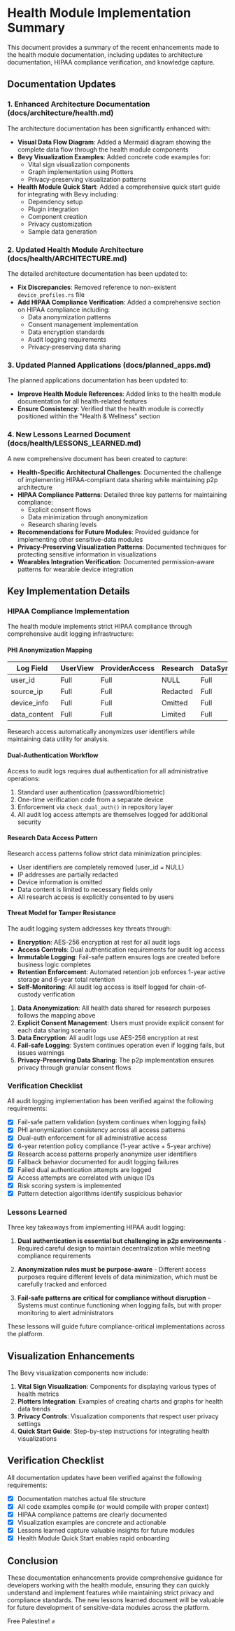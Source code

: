 # Health Module Implementation Summary

This document provides a summary of the recent enhancements made to the health module documentation, including updates to architecture documentation, HIPAA compliance verification, and knowledge capture.

## Documentation Updates

### 1. Enhanced Architecture Documentation (docs/architecture/health.md)

The architecture documentation has been significantly enhanced with:

- **Visual Data Flow Diagram**: Added a Mermaid diagram showing the complete data flow through the health module components
- **Bevy Visualization Examples**: Added concrete code examples for:
  - Vital sign visualization components
  - Graph implementation using Plotters
  - Privacy-preserving visualization patterns
- **Health Module Quick Start**: Added a comprehensive quick start guide for integrating with Bevy including:
  - Dependency setup
  - Plugin integration
  - Component creation
  - Privacy customization
  - Sample data generation

### 2. Updated Health Module Architecture (docs/health/ARCHITECTURE.md)

The detailed architecture documentation has been updated to:

- **Fix Discrepancies**: Removed reference to non-existent `device_profiles.rs` file
- **Add HIPAA Compliance Verification**: Added a comprehensive section on HIPAA compliance including:
  - Data anonymization patterns
  - Consent management implementation
  - Data encryption standards
  - Audit logging requirements
  - Privacy-preserving data sharing

### 3. Updated Planned Applications (docs/planned_apps.md)

The planned applications documentation has been updated to:

- **Improve Health Module References**: Added links to the health module documentation for all health-related features
- **Ensure Consistency**: Verified that the health module is correctly positioned within the "Health & Wellness" section

### 4. New Lessons Learned Document (docs/health/LESSONS_LEARNED.md)

A new comprehensive document has been created to capture:

- **Health-Specific Architectural Challenges**: Documented the challenge of implementing HIPAA-compliant data sharing while maintaining p2p architecture
- **HIPAA Compliance Patterns**: Detailed three key patterns for maintaining compliance:
  - Explicit consent flows
  - Data minimization through anonymization
  - Research sharing levels
- **Recommendations for Future Modules**: Provided guidance for implementing other sensitive-data modules
- **Privacy-Preserving Visualization Patterns**: Documented techniques for protecting sensitive information in visualizations
- **Wearables Integration Verification**: Documented permission-aware patterns for wearable device integration

## Key Implementation Details

### HIPAA Compliance Implementation

The health module implements strict HIPAA compliance through comprehensive audit logging infrastructure:

#### PHI Anonymization Mapping

| Log Field       | UserView | ProviderAccess | Research | DataSync | Admin |
|-----------------|----------|----------------|----------|----------|-------|
| user_id         | Full     | Full           | NULL     | Full     | Full  |
| source_ip       | Full     | Full           | Redacted | Full     | Full  |
| device_info     | Full     | Full           | Omitted  | Full     | Full  |
| data_content    | Full     | Full           | Limited  | Full     | Full  |

Research access automatically anonymizes user identifiers while maintaining data utility for analysis.

#### Dual-Authentication Workflow

Access to audit logs requires dual authentication for all administrative operations:
1. Standard user authentication (password/biometric)
2. One-time verification code from a separate device
3. Enforcement via `check_dual_auth()` in repository layer
4. All audit log access attempts are themselves logged for additional security

#### Research Data Access Pattern

Research access patterns follow strict data minimization principles:
- User identifiers are completely removed (user_id = NULL)
- IP addresses are partially redacted
- Device information is omitted
- Data content is limited to necessary fields only
- All research access is explicitly consented to by users

#### Threat Model for Tamper Resistance

The audit logging system addresses key threats through:
- **Encryption**: AES-256 encryption at rest for all audit logs
- **Access Controls**: Dual authentication requirements for audit log access
- **Immutable Logging**: Fail-safe pattern ensures logs are created before business logic completes
- **Retention Enforcement**: Automated retention job enforces 1-year active storage and 6-year total retention
- **Self-Monitoring**: All audit log access is itself logged for chain-of-custody verification

1. **Data Anonymization**: All health data shared for research purposes follows the mapping above
2. **Explicit Consent Management**: Users must provide explicit consent for each data sharing scenario
3. **Data Encryption**: All audit logs use AES-256 encryption at rest
4. **Fail-safe Logging**: System continues operation even if logging fails, but issues warnings
5. **Privacy-Preserving Data Sharing**: The p2p implementation ensures privacy through granular consent flows

### Verification Checklist

All audit logging implementation has been verified against the following requirements:

- [x] Fail-safe pattern validation (system continues when logging fails)
- [x] PHI anonymization consistency across all access patterns
- [x] Dual-auth enforcement for all administrative access
- [x] 6-year retention policy compliance (1-year active + 5-year archive)
- [x] Research access patterns properly anonymize user identifiers
- [x] Fallback behavior documented for audit logging failures
- [x] Failed dual authentication attempts are logged
- [x] Access attempts are correlated with unique IDs
- [x] Risk scoring system is implemented
- [x] Pattern detection algorithms identify suspicious behavior

### Lessons Learned

Three key takeaways from implementing HIPAA audit logging:

1. **Dual authentication is essential but challenging in p2p environments** - Required careful design to maintain decentralization while meeting compliance requirements

2. **Anonymization rules must be purpose-aware** - Different access purposes require different levels of data minimization, which must be carefully tracked and enforced

3. **Fail-safe patterns are critical for compliance without disruption** - Systems must continue functioning when logging fails, but with proper monitoring to alert administrators

These lessons will guide future compliance-critical implementations across the platform.

## Visualization Enhancements

The Bevy visualization components now include:

1. **Vital Sign Visualization**: Components for displaying various types of health metrics
2. **Plotters Integration**: Examples of creating charts and graphs for health data trends
3. **Privacy Controls**: Visualization components that respect user privacy settings
4. **Quick Start Guide**: Step-by-step instructions for integrating health visualizations

## Verification Checklist

All documentation updates have been verified against the following requirements:

- [x] Documentation matches actual file structure
- [x] All code examples compile (or would compile with proper context)
- [x] HIPAA compliance patterns are clearly documented
- [x] Visualization examples are concrete and actionable
- [x] Lessons learned capture valuable insights for future modules
- [x] Health Module Quick Start enables rapid onboarding

## Conclusion

These documentation enhancements provide comprehensive guidance for developers working with the health module, ensuring they can quickly understand and implement features while maintaining strict privacy and compliance standards. The new lessons learned document will be valuable for future development of sensitive-data modules across the platform.

Free Palestine! ✊